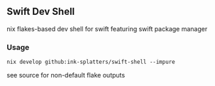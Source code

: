 ## Swift Dev Shell

nix flakes-based dev shell for swift featuring swift package manager

### Usage

```shell
nix develop github:ink-splatters/swift-shell --impure
```

see source for non-default flake outputs
